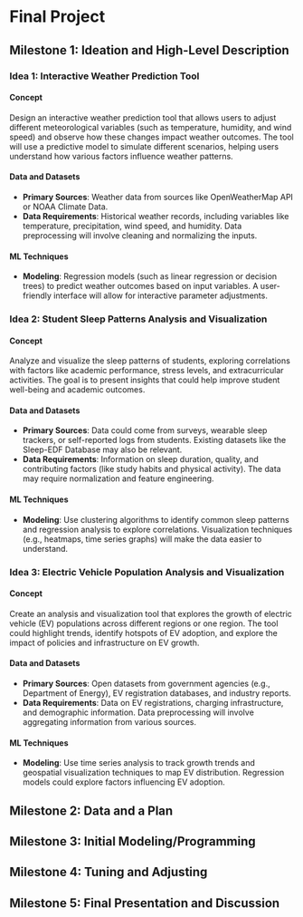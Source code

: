 # Final Project

## Milestone 1: Ideation and High-Level Description
### Idea 1: Interactive Weather Prediction Tool
#### Concept
Design an interactive weather prediction tool that allows users to adjust different meteorological variables (such as temperature, humidity, and wind speed) and observe how these changes impact weather outcomes. The tool will use a predictive model to simulate different scenarios, helping users understand how various factors influence weather patterns.

#### Data and Datasets
- **Primary Sources**: Weather data from sources like OpenWeatherMap API or NOAA Climate Data.
- **Data Requirements**: Historical weather records, including variables like temperature, precipitation, wind speed, and humidity. Data preprocessing will involve cleaning and normalizing the inputs.

#### ML Techniques
- **Modeling**: Regression models (such as linear regression or decision trees) to predict weather outcomes based on input variables. A user-friendly interface will allow for interactive parameter adjustments.

### Idea 2: Student Sleep Patterns Analysis and Visualization

#### Concept
Analyze and visualize the sleep patterns of students, exploring correlations with factors like academic performance, stress levels, and extracurricular activities. The goal is to present insights that could help improve student well-being and academic outcomes.

#### Data and Datasets
- **Primary Sources**: Data could come from surveys, wearable sleep trackers, or self-reported logs from students. Existing datasets like the Sleep-EDF Database may also be relevant.
- **Data Requirements**: Information on sleep duration, quality, and contributing factors (like study habits and physical activity). The data may require normalization and feature engineering.

#### ML Techniques
- **Modeling**: Use clustering algorithms to identify common sleep patterns and regression analysis to explore correlations. Visualization techniques (e.g., heatmaps, time series graphs) will make the data easier to understand.

### Idea 3: Electric Vehicle Population Analysis and Visualization

#### Concept
Create an analysis and visualization tool that explores the growth of electric vehicle (EV) populations across different regions or one region. The tool could highlight trends, identify hotspots of EV adoption, and explore the impact of policies and infrastructure on EV growth.

#### Data and Datasets
- **Primary Sources**: Open datasets from government agencies (e.g., Department of Energy), EV registration databases, and industry reports.
- **Data Requirements**: Data on EV registrations, charging infrastructure, and demographic information. Data preprocessing will involve aggregating information from various sources.

#### ML Techniques
- **Modeling**: Use time series analysis to track growth trends and geospatial visualization techniques to map EV distribution. Regression models could explore factors influencing EV adoption.

## Milestone 2:  Data and a Plan

## Milestone 3:  Initial Modeling/Programming

## Milestone 4:  Tuning and Adjusting

## Milestone 5:  Final Presentation and Discussion

